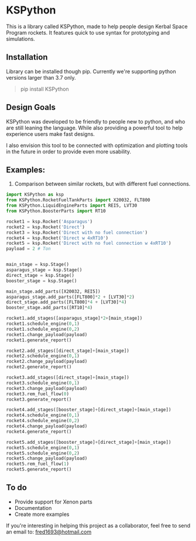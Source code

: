 # KSPython

This is a library called KSPython, made to help people design Kerbal Space Program rockets. It features quick to use syntax for prototyping and simulations. 


## Installation

Library can be installed though pip. Currently we're supporting python versions larger than 3.7 only.

> pip install KSPython  


## Design Goals

KSPython was developed to be friendly to people new to python, and who are still leaning the language. While also providing a powerful tool to help experience users make fast designs.

I also envision this tool to be connected with optimization and plotting tools in the future in order to provide even more usability.

## Examples:

1) Comparison between similar rockets, but with different fuel connections.

```python
import KSPython as ksp
from KSPython.RocketFuelTankParts import X20032, FLT800
from KSPython.LiquidEngineParts import REI5, LVT30
from KSPython.BoosterParts import RT10

rocket1 = ksp.Rocket('Asparagus')
rocket2 = ksp.Rocket('Direct')
rocket3 = ksp.Rocket('Direct with no fuel connection')
rocket4 = ksp.Rocket('Direct w 4xRT10')
rocket5 = ksp.Rocket('Direct with no fuel connection w 4xRT10')
payload = 2 # Ton


main_stage = ksp.Stage()
asparagus_stage = ksp.Stage()
direct_stage = ksp.Stage()
booster_stage = ksp.Stage()

main_stage.add_parts([X20032, REI5])
asparagus_stage.add_parts([FLT800]*2 + [LVT30]*2)
direct_stage.add_parts([FLT800]*4 + [LVT30]*4)
booster_stage.add_parts([RT10]*4)

rocket1.add_stages([asparagus_stage]*2+[main_stage])
rocket1.schedule_engine(0,1)
rocket1.schedule_engine(0,2)
rocket1.change_payload(payload)
rocket1.generate_report()

rocket2.add_stages([direct_stage]+[main_stage])
rocket2.schedule_engine(0,1)
rocket2.change_payload(payload)
rocket2.generate_report()

rocket3.add_stages([direct_stage]+[main_stage])
rocket3.schedule_engine(0,1)
rocket3.change_payload(payload)
rocket3.rem_fuel_flow(0)
rocket3.generate_report()

rocket4.add_stages([booster_stage]+[direct_stage]+[main_stage])
rocket4.schedule_engine(0,1)
rocket4.schedule_engine(0,2)
rocket4.change_payload(payload)
rocket4.generate_report()

rocket5.add_stages([booster_stage]+[direct_stage]+[main_stage])
rocket5.schedule_engine(0,1)
rocket5.schedule_engine(0,2)
rocket5.change_payload(payload)
rocket5.rem_fuel_flow(1)
rocket5.generate_report()
```

## To do

* Provide support for Xenon parts
* Documentation
* Create more examples

If you're interesting in helping this project as a collaborator, feel free to send an email to: fred1693@hotmail.com